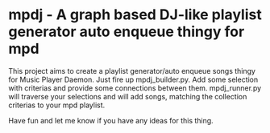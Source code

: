 # mpdj - A graph based DJ-like playlist generator auto enqueue thingy for mpd

This project aims to create a playlist generator/auto enqueue songs thingy for
 Music Player Daemon. Just fire up mpdj_builder.py. Add some selection with
 criterias and provide some connections between them. mpdj_runner.py will
 traverse your selections and will add songs, matching the collection
 criterias to your mpd playlist.

Have fun and let me know if you have any ideas for this thing.